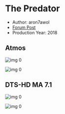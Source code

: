 # The Predator

* Author: aron7awol
* [Forum Post](https://www.avsforum.com/threads/bass-eq-for-filtered-movies.2995212/post-57232672)
* Production Year: 2018

## Atmos

![img 0](https://i.imgur.com/m8aYU00.jpg)

![img 0](https://i.imgur.com/J10i0xk.jpg)

## DTS-HD MA 7.1

![img 0](https://i.imgur.com/2WFEuGr.jpg)

![img 0](https://i.imgur.com/qyCS7ZD.jpg)

